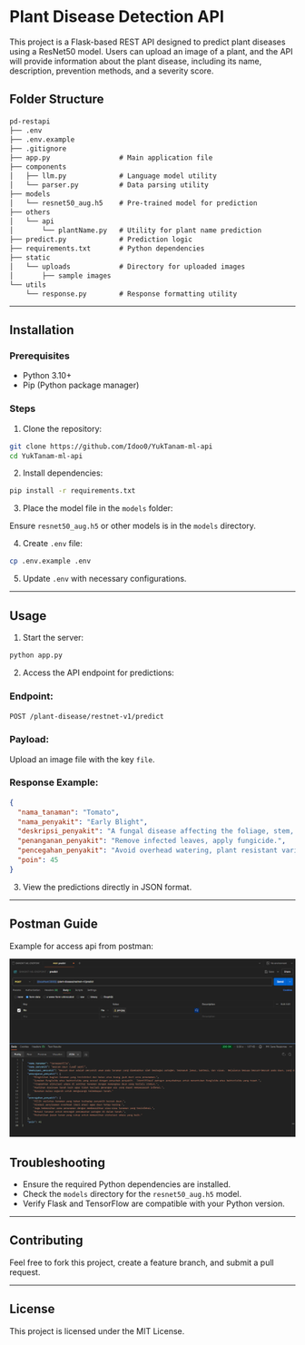 
# Plant Disease Detection API

This project is a Flask-based REST API designed to predict plant diseases using a ResNet50 model. Users can upload an image of a plant, and the API will provide information about the plant disease, including its name, description, prevention methods, and a severity score.


## Folder Structure

```
pd-restapi
├── .env
├── .env.example
├── .gitignore
├── app.py                 # Main application file
├── components
│   ├── llm.py             # Language model utility
│   └── parser.py          # Data parsing utility
├── models
│   └── resnet50_aug.h5    # Pre-trained model for prediction
├── others
│   └── api
│       └── plantName.py   # Utility for plant name prediction
├── predict.py             # Prediction logic
├── requirements.txt       # Python dependencies
├── static
│   └── uploads            # Directory for uploaded images
│       ├── sample images
└── utils
    └── response.py        # Response formatting utility

```

---

## Installation

### Prerequisites

- Python 3.10+
- Pip (Python package manager)

### Steps

1. Clone the repository:

```bash
git clone https://github.com/Idoo0/YukTanam-ml-api
cd YukTanam-ml-api
```

2. Install dependencies:

```bash
pip install -r requirements.txt
```

3. Place the model file in the `models` folder:

Ensure `resnet50_aug.h5` or other models is in the `models` directory.

4. Create `.env` file:

```bash
cp .env.example .env
```

5. Update `.env` with necessary configurations.

---

## Usage

1. Start the server:

```bash
python app.py
```

2. Access the API endpoint for predictions:

### Endpoint:

`POST /plant-disease/restnet-v1/predict`

### Payload:

Upload an image file with the key `file`.

### Response Example:

```json
{
  "nama_tanaman": "Tomato",
  "nama_penyakit": "Early Blight",
  "deskripsi_penyakit": "A fungal disease affecting the foliage, stem, and fruit.",
  "penanganan_penyakit": "Remove infected leaves, apply fungicide.",
  "pencegahan_penyakit": "Avoid overhead watering, plant resistant varieties.",
  "poin": 45
}
```

3. View the predictions directly in JSON format.

---

## Postman Guide
Example for access api from postman:

![example](images/postman-guide.png)

## Troubleshooting

- Ensure the required Python dependencies are installed.
- Check the `models` directory for the `resnet50_aug.h5` model.
- Verify Flask and TensorFlow are compatible with your Python version.

---

## Contributing

Feel free to fork this project, create a feature branch, and submit a pull request.

---


## License

This project is licensed under the MIT License.
